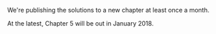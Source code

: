 
We're publishing the solutions to a new chapter at least once a month. 

At the latest, Chapter 5 will be out in January 2018.